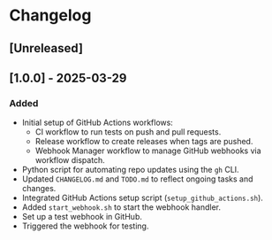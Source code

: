 # Changelog

## [Unreleased]

## [1.0.0] - 2025-03-29
### Added
- Initial setup of GitHub Actions workflows:
  - CI workflow to run tests on push and pull requests.
  - Release workflow to create releases when tags are pushed.
  - Webhook Manager workflow to manage GitHub webhooks via workflow dispatch.
- Python script for automating repo updates using the `gh` CLI.
- Updated `CHANGELOG.md` and `TODO.md` to reflect ongoing tasks and changes.
- Integrated GitHub Actions setup script (`setup_github_actions.sh`).
- Added `start_webhook.sh` to start the webhook handler.
- Set up a test webhook in GitHub.
- Triggered the webhook for testing.
